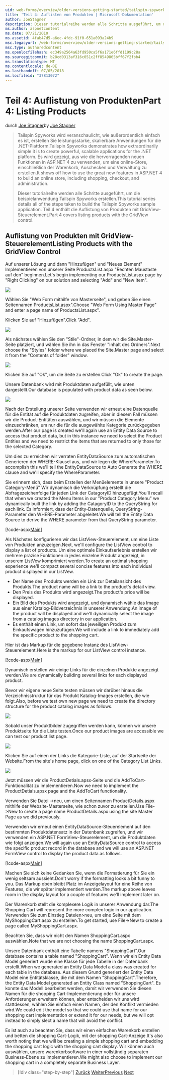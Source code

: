 ```yaml
---
uid: web-forms/overview/older-versions-getting-started/tailspin-spyworks/tailspin-spyworks-part-4
title: 'Teil 4: Auflisten von Produkten | Microsoft-Dokumentation'
author: JoeStagner
description: Dieser tutorialreihe werden alle Schritte ausgeführt, um die beispielanwendung Tailspin Spyworks erstellen. Teil 4 enthält die Auflistung von Produkten mit der GridView-Vertr....
ms.author: aspnetcontent
ms.date: 07/21/2010
ms.assetid: 4fab47d5-a6ec-4fdc-91f0-651a093a24b9
msc.legacyurl: /web-forms/overview/older-versions-getting-started/tailspin-spyworks/tailspin-spyworks-part-4
msc.type: authoredcontent
ms.openlocfilehash: ec349a2564a63fd950ca5f6a171e6ffd1199c28a
ms.sourcegitcommit: b28cd0313af316c051c2ff8549865bff67f2fbb4
ms.translationtype: MT
ms.contentlocale: de-DE
ms.lasthandoff: 07/05/2018
ms.locfileid: "37813072"
---
```

<a name="part-4-listing-products"></a><span data-ttu-id="8db22-104">Teil 4: Auflistung von Produkten</span><span class="sxs-lookup"><span data-stu-id="8db22-104">Part 4: Listing Products</span></span>
====================
<span data-ttu-id="8db22-105">durch [Joe Stagner](https://github.com/JoeStagner)</span><span class="sxs-lookup"><span data-stu-id="8db22-105">by [Joe Stagner](https://github.com/JoeStagner)</span></span>

> <span data-ttu-id="8db22-106">Tailspin Spyworks wird veranschaulicht, wie außerordentlich einfach es ist, erstellen Sie leistungsstarke, skalierbare Anwendungen für die .NET-Plattform.</span><span class="sxs-lookup"><span data-stu-id="8db22-106">Tailspin Spyworks demonstrates how extraordinarily simple it is to create powerful, scalable applications for the .NET platform.</span></span> <span data-ttu-id="8db22-107">Es wird gezeigt, aus wie die hervorragenden neuen Funktionen in ASP.NET 4 zu verwenden, um eine online-Store, einschließlich der Warenkorb, Auschecken und Verwaltung zu erstellen.</span><span class="sxs-lookup"><span data-stu-id="8db22-107">It shows off how to use the great new features in ASP.NET 4 to build an online store, including shopping, checkout, and administration.</span></span>
> 
> <span data-ttu-id="8db22-108">Dieser tutorialreihe werden alle Schritte ausgeführt, um die beispielanwendung Tailspin Spyworks erstellen.</span><span class="sxs-lookup"><span data-stu-id="8db22-108">This tutorial series details all of the steps taken to build the Tailspin Spyworks sample application.</span></span> <span data-ttu-id="8db22-109">Teil 4 enthält die Auflistung von Produkten mit GridView-Steuerelement.</span><span class="sxs-lookup"><span data-stu-id="8db22-109">Part 4 covers listing products with the GridView control.</span></span>


## <a id="_Toc260221670"></a>  <span data-ttu-id="8db22-110">Auflistung von Produkten mit GridView-Steuerelement</span><span class="sxs-lookup"><span data-stu-id="8db22-110">Listing Products with the GridView Control</span></span>

<span data-ttu-id="8db22-111">Auf unserer Lösung und dann "Hinzufügen" und "Neues Element" Implementieren von unserer Seite ProductsList.aspx "Rechten Maustaste auf den" beginnen.</span><span class="sxs-lookup"><span data-stu-id="8db22-111">Let's begin implementing our ProductsList.aspx page by "Right Clicking" on our solution and selecting "Add" and "New Item".</span></span>

![](tailspin-spyworks-part-4/_static/image1.jpg)

<span data-ttu-id="8db22-112">Wählen Sie "Web Form mithilfe von Masterseite", und geben Sie einen Seitennamen ProductsList.aspx".</span><span class="sxs-lookup"><span data-stu-id="8db22-112">Choose "Web Form Using Master Page" and enter a page name of ProductsList.aspx".</span></span>

<span data-ttu-id="8db22-113">Klicken Sie auf "Hinzufügen".</span><span class="sxs-lookup"><span data-stu-id="8db22-113">Click "Add".</span></span>

![](tailspin-spyworks-part-4/_static/image2.jpg)

<span data-ttu-id="8db22-114">Als nächstes wählen Sie den "Stile"-Ordner, in dem wir die Site.Master-Seite platziert, und wählen Sie ihn in das Fenster "Inhalt des Ordners".</span><span class="sxs-lookup"><span data-stu-id="8db22-114">Next choose the "Styles" folder where we placed the Site.Master page and select it from the "Contents of folder" window.</span></span>

![](tailspin-spyworks-part-4/_static/image3.jpg)

<span data-ttu-id="8db22-115">Klicken Sie auf "Ok", um die Seite zu erstellen.</span><span class="sxs-lookup"><span data-stu-id="8db22-115">Click "Ok" to create the page.</span></span>

<span data-ttu-id="8db22-116">Unsere Datenbank wird mit Produktdaten aufgefüllt, wie unten dargestellt.</span><span class="sxs-lookup"><span data-stu-id="8db22-116">Our database is populated with product data as seen below.</span></span>

![](tailspin-spyworks-part-4/_static/image4.jpg)

<span data-ttu-id="8db22-117">Nach der Erstellung unserer Seite verwenden wir erneut eine Datenquelle für die Entität auf die Produktdaten zugreifen, aber in diesem Fall müssen wir die Product-Entitäten auswählen, und wir müssen die Elemente einzuschränken, um nur die für die ausgewählte Kategorie zurückgegeben werden.</span><span class="sxs-lookup"><span data-stu-id="8db22-117">After our page is created we'll again use an Entity Data Source to access that product data, but in this instance we need to select the Product Entities and we need to restrict the items that are returned to only those for the selected Category.</span></span>

<span data-ttu-id="8db22-118">Um dies zu erreichen wir verraten EntityDataSource zum automatischen Generieren der WHERE-Klausel aus, und wir legen die WhereParameter.</span><span class="sxs-lookup"><span data-stu-id="8db22-118">To accomplish this we'll tell the EntityDataSource to Auto Generate the WHERE clause and we'll specify the WhereParameter.</span></span>

<span data-ttu-id="8db22-119">Sie erinnern sich, dass beim Erstellen der Menüelemente in unsere "Product Category-Menü" Wir dynamisch die Verknüpfung erstellt die Abfragezeichenfolge für jeden Link der CatagoryID hinzugefügt.</span><span class="sxs-lookup"><span data-stu-id="8db22-119">You'll recall that when we created the Menu Items in our "Product Category Menu" we dynamically built the link by adding the CatagoryID to the QueryString for each link.</span></span> <span data-ttu-id="8db22-120">Es informiert, dass der Entity-Datenquelle, QueryString-Parameter den WHERE-Parameter abgeleitet.</span><span class="sxs-lookup"><span data-stu-id="8db22-120">We will tell the Entity Data Source to derive the WHERE parameter from that QueryString parameter.</span></span>

[!code-aspx[Main](tailspin-spyworks-part-4/samples/sample1.aspx)]

<span data-ttu-id="8db22-121">Als Nächstes konfigurieren wir das ListView-Steuerelement, um eine Liste von Produkten anzuzeigen.</span><span class="sxs-lookup"><span data-stu-id="8db22-121">Next, we'll configure the ListView control to display a list of products.</span></span> <span data-ttu-id="8db22-122">Um eine optimale Einkaufserlebnis erstellen wir mehrere präzise Funktionen in jedes einzelne Produkt angezeigt, in unserem ListVew komprimiert werden.</span><span class="sxs-lookup"><span data-stu-id="8db22-122">To create an optimal shopping experience we'll compact several concise features into each individual product displayed in our ListVew.</span></span>

- <span data-ttu-id="8db22-123">Der Name des Produkts werden ein Link zur Detailansicht des Produkts.</span><span class="sxs-lookup"><span data-stu-id="8db22-123">The product name will be a link to the product's detail view.</span></span>
- <span data-ttu-id="8db22-124">Den Preis des Produkts wird angezeigt.</span><span class="sxs-lookup"><span data-stu-id="8db22-124">The product's price will be displayed.</span></span>
- <span data-ttu-id="8db22-125">Ein Bild des Produkts wird angezeigt, und dynamisch wähle das Image aus einer Katalog-Bildverzeichnis in unserer Anwendung.</span><span class="sxs-lookup"><span data-stu-id="8db22-125">An image of the product will be displayed and we'll dynamically select the image from a catalog images directory in our application.</span></span>
- <span data-ttu-id="8db22-126">Es enthält einen Link, um sofort das jeweiligen Produkt zum Einkaufswagen hinzuzufügen.</span><span class="sxs-lookup"><span data-stu-id="8db22-126">We will include a link to immediately add the specific product to the shopping cart.</span></span>

<span data-ttu-id="8db22-127">Hier ist das Markup für die gegebene Instanz des ListView-Steuerelement.</span><span class="sxs-lookup"><span data-stu-id="8db22-127">Here is the markup for our ListView control instance.</span></span>

[!code-aspx[Main](tailspin-spyworks-part-4/samples/sample2.aspx)]

<span data-ttu-id="8db22-128">Dynamisch erstellen wir einige Links für die einzelnen Produkte angezeigt werden.</span><span class="sxs-lookup"><span data-stu-id="8db22-128">We are dynamically building several links for each displayed product.</span></span>

<span data-ttu-id="8db22-129">Bevor wir eigene neue Seite testen müssen wir darüber hinaus die Verzeichnisstruktur für das Produkt Katalog-Images erstellen, die wie folgt.</span><span class="sxs-lookup"><span data-stu-id="8db22-129">Also, before we test own new page we need to create the directory structure for the product catalog images as follows.</span></span>

![](tailspin-spyworks-part-4/_static/image1.png)

<span data-ttu-id="8db22-130">Sobald unser Produktbilder zugegriffen werden kann, können wir unsere Produktseite für die Liste testen.</span><span class="sxs-lookup"><span data-stu-id="8db22-130">Once our product images are accessible we can test our product list page.</span></span>

![](tailspin-spyworks-part-4/_static/image5.jpg)

<span data-ttu-id="8db22-131">Klicken Sie auf einen der Links die Kategorie-Liste, auf der Startseite der Website.</span><span class="sxs-lookup"><span data-stu-id="8db22-131">From the site's home page, click on one of the Category List Links.</span></span>

![](tailspin-spyworks-part-4/_static/image6.jpg)

<span data-ttu-id="8db22-132">Jetzt müssen wir die ProductDetials.apsx-Seite und die AddToCart-Funktionalität zu implementieren.</span><span class="sxs-lookup"><span data-stu-id="8db22-132">Now we need to implement the ProductDetials.apsx page and the AddToCart functionality.</span></span>

<span data-ttu-id="8db22-133">Verwenden Sie Datei -&gt;neu, um einen Seitennamen ProductDetails.aspx mithilfe der Website-Masterseite, wie schon zuvor zu erstellen.</span><span class="sxs-lookup"><span data-stu-id="8db22-133">Use File-&gt;New to create a page name ProductDetails.aspx using the site Master Page as we did previously.</span></span>

<span data-ttu-id="8db22-134">Verwenden wir erneut einen EntityDataSource-Steuerelement auf den bestimmten Produktdatensatz in der Datenbank zugreifen, und wir verwenden ein ASP.NET FormView-Steuerelement, um die Produktdaten wie folgt anzeigen.</span><span class="sxs-lookup"><span data-stu-id="8db22-134">We will again use an EntityDataSource control to access the specific product record in the database and we will use an ASP.NET FormView control to display the product data as follows.</span></span>

[!code-aspx[Main](tailspin-spyworks-part-4/samples/sample3.aspx)]

<span data-ttu-id="8db22-135">Machen Sie sich keine Gedanken Sie, wenn die Formatierung für Sie ein wenig seltsam aussieht.</span><span class="sxs-lookup"><span data-stu-id="8db22-135">Don't worry if the formatting looks a bit funny to you.</span></span> <span data-ttu-id="8db22-136">Das Markup oben bleibt Platz im Anzeigelayout für eine Reihe von Features, die wir später implementiert werden.</span><span class="sxs-lookup"><span data-stu-id="8db22-136">The markup above leaves room in the display layout for a couple of features we'll implement later on.</span></span>

<span data-ttu-id="8db22-137">Der Warenkorb stellt die komplexere Logik in unserer Anwendung dar.</span><span class="sxs-lookup"><span data-stu-id="8db22-137">The Shopping Cart will represent the more complex logic in our application.</span></span> <span data-ttu-id="8db22-138">Verwenden Sie zum Einstieg Dateien&gt;neu, um eine Seite mit dem MyShoppingCart.aspx zu erstellen.</span><span class="sxs-lookup"><span data-stu-id="8db22-138">To get started, use File-&gt;New to create a page called MyShoppingCart.aspx.</span></span>

<span data-ttu-id="8db22-139">Beachten Sie, dass wir nicht den Namen ShoppingCart.aspx auswählen.</span><span class="sxs-lookup"><span data-stu-id="8db22-139">Note that we are not choosing the name ShoppingCart.aspx.</span></span>

<span data-ttu-id="8db22-140">Unsere Datenbank enthält eine Tabelle namens "ShoppingCart".</span><span class="sxs-lookup"><span data-stu-id="8db22-140">Our database contains a table named "ShoppingCart".</span></span> <span data-ttu-id="8db22-141">Wenn wir ein Entity Data Model generiert wurde eine Klasse für jede Tabelle in der Datenbank erstellt.</span><span class="sxs-lookup"><span data-stu-id="8db22-141">When we generated an Entity Data Model a class was created for each table in the database.</span></span> <span data-ttu-id="8db22-142">Aus diesem Grund generiert der Entity Data Model eine Entitätsklasse, die mit dem Namen "ShoppingCart".</span><span class="sxs-lookup"><span data-stu-id="8db22-142">Therefore, the Entity Data Model generated an Entity Class named "ShoppingCart".</span></span> <span data-ttu-id="8db22-143">Es konnte das Modell bearbeitet werden, damit wir verwenden Sie diesen Namen für die shopping Cart-Implementierung oder für unsere Anforderungen erweitern können, aber entscheiden wir uns wird stattdessen, wählen Sie einfach einen Namen, der den Konflikt vermieden wird.</span><span class="sxs-lookup"><span data-stu-id="8db22-143">We could edit the model so that we could use that name for our shopping cart implementation or extend it for our needs, but we will opt instead to simply slect a name that will avoid the conflict.</span></span>

<span data-ttu-id="8db22-144">Es ist auch zu beachten Sie, dass wir einen einfachen Warenkorb erstellen und betten die shopping Cart-Logik, mit der shopping Cart-Anzeige.</span><span class="sxs-lookup"><span data-stu-id="8db22-144">It's also worth noting that we will be creating a simple shopping cart and embedding the shopping cart logic with the shopping cart display.</span></span> <span data-ttu-id="8db22-145">Wir können auch auswählen, unsere warenkorbsoftware in einer vollständig separaten Business-Ebene zu implementieren.</span><span class="sxs-lookup"><span data-stu-id="8db22-145">We might also choose to implement our shopping cart in a completely separate Business Layer.</span></span>

> [!div class="step-by-step"]
> <span data-ttu-id="8db22-146">[Zurück](tailspin-spyworks-part-3.md)
> [Weiter](tailspin-spyworks-part-5.md)</span><span class="sxs-lookup"><span data-stu-id="8db22-146">[Previous](tailspin-spyworks-part-3.md)
[Next](tailspin-spyworks-part-5.md)</span></span>
